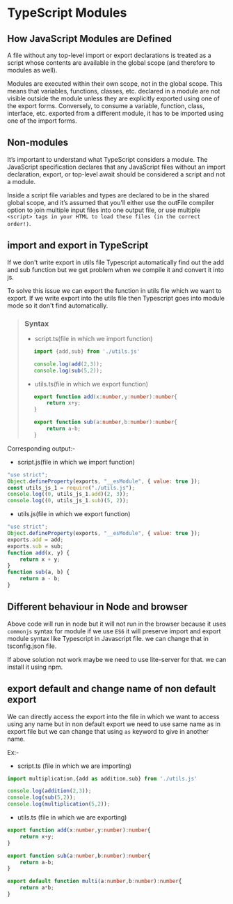 # TypeScript Modules

## How JavaScript Modules are Defined
A file without any top-level import or export declarations is treated as a script whose contents are available in the global scope (and therefore to modules as well).

Modules are executed within their own scope, not in the global scope. This means that variables, functions, classes, etc. declared in a module are not visible outside the module unless they are explicitly exported using one of the export forms. Conversely, to consume a variable, function, class, interface, etc. exported from a different module, it has to be imported using one of the import forms.

## Non-modules
It’s important to understand what TypeScript considers a module. The JavaScript specification declares that any JavaScript files without an import declaration, export, or top-level await should be considered a script and not a module.

Inside a script file variables and types are declared to be in the shared global scope, and it’s assumed that you’ll either use the outFile compiler option to join multiple input files into one output file, or use multiple ```<script> tags in your HTML to load these files (in the correct order!)```.

## import and export in TypeScript
If we don't write export in utils file Typescript automatically find out the add and sub function but we get problem when we compile it and convert it into js.

To solve this issue we can export the function in utils file which we want to export. If we write export into the utils file then Typescript goes into module mode so it don't find automatically.

> ### Syntax
> - script.ts(file in which we import function)
> ```ts
>    import {add,sub} from './utils.js'
>
>    console.log(add(2,3));
>    console.log(sub(5,2));
> ```
> - utils.ts(file in which we export function)
> ```ts
>    export function add(x:number,y:number):number{
>        return x+y;
>    }
>
>    export function sub(a:number,b:number):number{
>        return a-b;
>    }
> ```

Corresponding output:-
- script.js(file in which we import function)
```js
"use strict";
Object.defineProperty(exports, "__esModule", { value: true });
const utils_js_1 = require("./utils.js");
console.log((0, utils_js_1.add)(2, 3));
console.log((0, utils_js_1.sub)(5, 2));
```
- utils.js(file in which we export function)
```js
"use strict";
Object.defineProperty(exports, "__esModule", { value: true });
exports.add = add;
exports.sub = sub;
function add(x, y) {
    return x + y;
}
function sub(a, b) {
    return a - b;
}
```

## Different behaviour in Node and browser
Above code will run in node but it will not run in the browser because it uses ```commonjs``` syntax for module if we use ```ES6``` it will preserve import and export module syntax like Typescript in Javascript file. we can change that in tsconfig.json file.

If above solution not work maybe we need to use lite-server for that. we can install it using npm.

## export default and change name of non default export
We can directly access the export into the file in which we want to access using any name but in non default export we need to use same name as in export file but we can change that using ```as``` keyword to give in another name.

Ex:-
- script.ts (file in which we are importing)
```ts
import multiplication,{add as addition,sub} from './utils.js'

console.log(addition(2,3));
console.log(sub(5,2));
console.log(multiplication(5,2));
```
- utils.ts (file in which we are exporting)
```ts
export function add(x:number,y:number):number{
    return x+y;
}

export function sub(a:number,b:number):number{
    return a-b;
}

export default function multi(a:number,b:number):number{
    return a*b;
}
```
